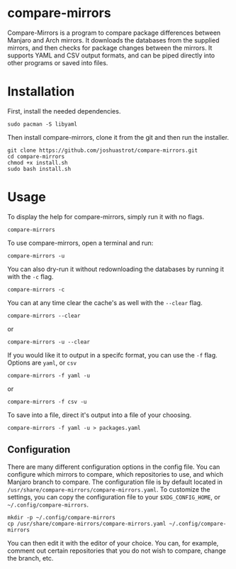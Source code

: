 # compare-mirrors

Compare-Mirrors is a program to compare package differences between Manjaro and Arch mirrors. It downloads the databases from the supplied mirrors, and then checks for package changes between the mirrors. It supports YAML and CSV output formats, and can be piped directly into other programs or saved into files.


# Installation

First, install the needed dependencies. 
```
sudo pacman -S libyaml
```
Then install compare-mirrors, clone it from the git and then run the installer. 
```
git clone https://github.com/joshuastrot/compare-mirrors.git
cd compare-mirrors
chmod +x install.sh
sudo bash install.sh
```


# Usage

To display the help for compare-mirrors, simply run it with no flags.
```
compare-mirrors
```
To use compare-mirrors, open a terminal and run:
```
compare-mirrors -u
```
You can also dry-run it without redownloading the databases by running it with the `-c` flag.
```
compare-mirrors -c
```
You can at any time clear the cache's as well with the `--clear` flag.
```
compare-mirrors --clear
```
or
```
compare-mirrors -u --clear
```
If you would like it to output in a specifc format, you can use the `-f` flag. Options are `yaml`, or `csv`
```
compare-mirrors -f yaml -u
```
or
```
compare-mirrors -f csv -u
```
To save into a file, direct it's output into a file of your choosing.
```
compare-mirrors -f yaml -u > packages.yaml
```


## Configuration

There are many different configuration options in the config file. You can configure which mirrors to compare, which repositories to use, and which Manjaro branch to compare. The configuration file is by default located in `/usr/share/compare-mirrors/compare-mirrors.yaml`. To customize the settings, you can copy the configuration file to your `$XDG_CONFIG_HOME`, or `~/.config/compare-mirrors`.

```
mkdir -p ~/.config/compare-mirrors
cp /usr/share/compare-mirrors/compare-mirrors.yaml ~/.config/compare-mirrors
```

You can then edit it with the editor of your choice. You can, for example, comment out certain repositories that you do not wish to compare, change the branch, etc.

